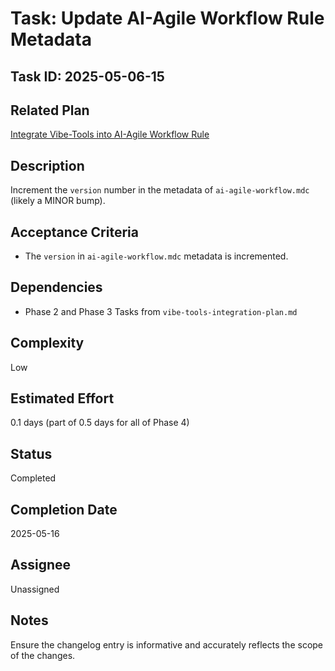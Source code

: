 # Task: Update AI-Agile Workflow Rule Metadata

## Task ID: 2025-05-06-15

## Related Plan

[Integrate Vibe-Tools into AI-Agile Workflow Rule](mdc:docs/plans/vibe-tools-integration-plan.md)

## Description

Increment the `version` number in the metadata of `ai-agile-workflow.mdc` (likely a MINOR bump).

## Acceptance Criteria

- The `version` in `ai-agile-workflow.mdc` metadata is incremented.

## Dependencies

- Phase 2 and Phase 3 Tasks from `vibe-tools-integration-plan.md`

## Complexity

Low

## Estimated Effort

0.1 days (part of 0.5 days for all of Phase 4)

## Status

Completed

## Completion Date

2025-05-16

## Assignee

Unassigned

## Notes

Ensure the changelog entry is informative and accurately reflects the scope of the changes.
